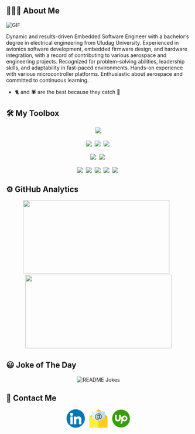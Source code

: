## 👨🏼‍💻 About Me

<img src="https://i.gifer.com/EGyk.gif" alt="GIF" width="250"/>

Dynamic and results-driven Embedded Software Engineer with a bachelor’s degree in electrical
engineering from Uludag University. Experienced in avionics software development, embedded
firmware design, and hardware integration, with a record of contributing to various aerospace
and engineering projects. Recognized for problem-solving abilities, leadership skills, and
adaptability in fast-paced environments. Hands-on experience with various microcontroller
platforms. Enthusiastic about aerospace and committed to continuous learning.

- 🐈 and 🕷️ are the best because they catch 🐛



## 🛠 My Toolbox

<p align="center">
  <img src="https://skillicons.dev/icons?i=c,cpp,cs,bash,python,matlab">
  <br><br>
  <img src="https://skillicons.dev/icons?i=cmake,git,docker,jenkins,obsidian">&nbsp;
  <img height=50px" src="https://avatars.githubusercontent.com/u/3374914">&nbsp;
  <img height=40px" src="https://images.squarespace-cdn.com/content/v1/54ed1e8de4b0a0f14fa7d0df/7c66848c-8782-4bac-a3a6-76976b02749d/ceedling-slim.png">&nbsp;
  <br><br>
  <img height="40px" src="https://upload.wikimedia.org/wikipedia/commons/3/3e/FreeRTOS_logo_2005.svg">&nbsp;
  <img height="40px" src="https://upload.wikimedia.org/wikipedia/commons/6/64/Zephyr_RTOS_logo_2015.svg">&nbsp;
  <br><br>
  <img height="50px" src="https://cdn.worldvectorlogo.com/logos/arduino-1.svg">&nbsp;
  <img height="50px" src="https://cdn.worldvectorlogo.com/logos/espressif-systems.svg">&nbsp;
  <img height="50px" src="https://avatars.githubusercontent.com/u/94375000">&nbsp;
  <img height="50px" src="https://cdn.worldvectorlogo.com/logos/raspberry-pi.svg">&nbsp;
  <img height="50px" src="https://companieslogo.com/img/orig/TXN-e1df9bf2.svg">&nbsp;
</p>

## ⚙️ GitHub Analytics

<p align="center">
  <img width="400px" height="200px"  src="https://github-readme-stats-eight-theta.vercel.app/api?username=naimmas&show_icons=true&theme=vue-dark&include_all_commits=true"/> &nbsp;&nbsp;
  <img width="400px" height="200px" src="https://github-readme-streak-stats.herokuapp.com/?user=naimmas&theme=vue-dark&hide_border=true&border_radius=5&short_numbers=true"/>
</p>

## 😃 Joke of The Day

<p align="center">
<img align="center" src="https://readme-jokes.vercel.app/api?theme=vue-dark" alt="README Jokes">
</p>

## 🤙 Contact Me

<p align="center">
<a href="https://www.linkedin.com/in/naim-masri/" target="_blank"><img width="50px" height="50px" src="assets/linkedin.png" alt="LinkedIn"></a>&nbsp;&nbsp;
<a href="mailto:naimmas@outlook.com" target="_blank"><img width="50px" height="50px" src="assets/email.png" alt="E-Mail"></a>&nbsp;&nbsp;
<a href="https://www.upwork.com/freelancers/naimm14" target="_blank"><img width="50px" height="50px" src="assets/upwork.png" alt="UpWork"></a>
</p>
